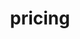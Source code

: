 ---
title: "pricing"
layout: "pricing"
draft: false

pricing:
  enable: true
  subtitle: See Our Plans
  title: 
  pricing_blocks:
  - icon: las la-certificate
    title: Standard
    content: $4.99
    features: 
      - item: Subdomain on OneResume
      - item: Basic Customization
    button: Sign Up
    button_link: https://buy.stripe.com/eVacNgacJ1Zn7Ze002
  - icon: las la-medal
    title: Professional
    content: $7.99
    features:
      - item: Standard Features
      - item: Link a Custom Domain
      - item: Access to Editor [BETA]
    button: Sign Up
    button_link: https://buy.stripe.com/4gw00u1GdavTgvK5kn
  - icon: las la-trophy
    title: Platinum
    content: $14.99
    features:
      - item: Professional Features
      - item: Custom Templates
      - item: Multiple Resumes
      - item: OneResume Card (Coming Soon)
    button: Sign Up
    button_link: https://buy.stripe.com/fZe9B484BavT3IY28c
    
subscription_message: Please contact us to cancel your subscription. We plan on implementing a client portal for this purpose in the near future.
    
card_ad:
  enable: true
  block:
  - subtitle: Coming Soon
    title: OneResume Card
    description: It's the last business card you'll ever need. Share your resume easily with a NFC- and QR-enabled card. It's as easy as a tap or a quick scan for anyone you meet.
    image: images/card.png
    
---